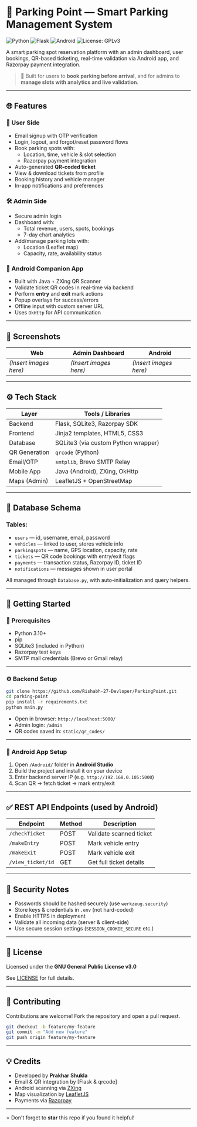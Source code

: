 # 🚗 Parking Point — Smart Parking Management System

![Python](https://img.shields.io/badge/Python-3.10-blue)
![Flask](https://img.shields.io/badge/Flask-Web%20Framework-yellow)
![Android](https://img.shields.io/badge/Android-Companion%20App-green)
![License: GPLv3](https://img.shields.io/badge/License-GPLv3-blue)

A smart parking spot reservation platform with an admin dashboard, user bookings, QR-based ticketing, real-time validation via Android app, and Razorpay payment integration.

> 👥 Built for users to **book parking before arrival**, and for admins to **manage slots with analytics and live validation**.

---

## 🌐 Features

### 🔐 User Side
- Email signup with OTP verification
- Login, logout, and forgot/reset password flows
- Book parking spots with:
  - Location, time, vehicle & slot selection
  - Razorpay payment integration
- Auto-generated **QR-coded ticket**
- View & download tickets from profile
- Booking history and vehicle manager
- In-app notifications and preferences

### 🛠 Admin Side
- Secure admin login
- Dashboard with:
  - Total revenue, users, spots, bookings
  - 7-day chart analytics
- Add/manage parking lots with:
  - Location (Leaflet map)
  - Capacity, rate, availability status

### 📱 Android Companion App
- Built with Java + ZXing QR Scanner
- Validate ticket QR codes in real-time via backend
- Perform **entry** and **exit** mark actions
- Popup overlays for success/errors
- Offline input with custom server URL
- Uses `OkHttp` for API communication

---

## 📸 Screenshots

| Web | Admin Dashboard | Android |
|-----|------------------|---------|
| *(Insert images here)* | *(Insert images here)* | *(Insert images here)* |

---

## ⚙️ Tech Stack

| Layer         | Tools / Libraries                                  |
|---------------|----------------------------------------------------|
| Backend       | Flask, SQLite3, Razorpay SDK                       |
| Frontend      | Jinja2 templates, HTML5, CSS3                      |
| Database      | SQLite3 (via custom Python wrapper)                |
| QR Generation | `qrcode` (Python)                                  |
| Email/OTP     | `smtplib`, Brevo SMTP Relay                        |
| Mobile App    | Java (Android), ZXing, OkHttp                      |
| Maps (Admin)  | LeafletJS + OpenStreetMap                          |

---

## 🧾 Database Schema

### Tables:
- `users` — id, username, email, password
- `vehicles` — linked to user, stores vehicle info
- `parkingspots` — name, GPS location, capacity, rate
- `tickets` — QR code bookings with entry/exit flags
- `payments` — transaction status, Razorpay ID, ticket ID
- `notifications` — messages shown in user portal

All managed through `Database.py`, with auto-initialization and query helpers.

---

## 🚀 Getting Started

### 📌 Prerequisites
- Python 3.10+
- pip
- SQLite3 (included in Python)
- Razorpay test keys
- SMTP mail credentials (Brevo or Gmail relay)

---

### ⚙️ Backend Setup

```bash
git clone https://github.com/Rishabh-27-Devloper/ParkingPoint.git
cd parking-point
pip install -r requirements.txt
python main.py
```

- Open in browser: `http://localhost:5000/`
- Admin login: `/admin`
- QR codes saved in: `static/qr_codes/`

---

### 🤖 Android App Setup

1. Open `/Android/` folder in **Android Studio**
2. Build the project and install it on your device
3. Enter backend server IP (e.g. `http://192.168.0.105:5000`)
4. Scan QR → fetch ticket → mark entry/exit

---

## ✅ REST API Endpoints (used by Android)

| Endpoint          | Method | Description             |
|-------------------|--------|-------------------------|
| `/checkTicket`    | POST   | Validate scanned ticket |
| `/makeEntry`      | POST   | Mark vehicle entry      |
| `/makeExit`       | POST   | Mark vehicle exit       |
| `/view_ticket/id` | GET    | Get full ticket details |

---

## 🔐 Security Notes

- Passwords should be hashed securely (use `werkzeug.security`)
- Store keys & credentials in `.env` (not hard-coded)
- Enable HTTPS in deployment
- Validate all incoming data (server & client-side)
- Use secure session settings (`SESSION_COOKIE_SECURE` etc.)

---

## 📄 License

Licensed under the **GNU General Public License v3.0**

See [LICENSE](LICENSE) for full details.

---

## 🤝 Contributing

Contributions are welcome! Fork the repository and open a pull request.

```bash
git checkout -b feature/my-feature
git commit -m "Add new feature"
git push origin feature/my-feature
```

---

## 💡 Credits

- Developed by **Prakhar Shukla**
- Email & QR integration by [Flask & qrcode]
- Android scanning via [ZXing](https://github.com/zxing/zxing)
- Map visualization by [LeafletJS](https://leafletjs.com)
- Payments via [Razorpay](https://razorpay.com)

---

⭐️ Don't forget to **star** this repo if you found it helpful!

